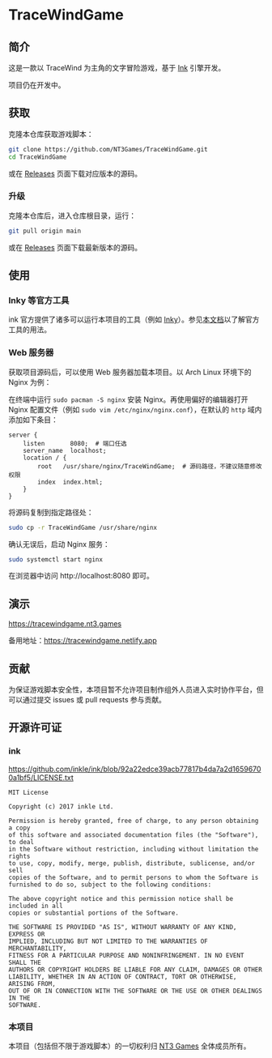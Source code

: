 # TraceWindGame

## 简介

这是一款以 TraceWind 为主角的文字冒险游戏，基于 [Ink](https://www.inklestudios.com/ink/) 引擎开发。

项目仍在开发中。

## 获取

克隆本仓库获取游戏脚本：

```bash
git clone https://github.com/NT3Games/TraceWindGame.git
cd TraceWindGame
```

或在 [Releases](https://github.com/NT3Games/TraceWindGame/releases) 页面下载对应版本的源码。

### 升级

克隆本仓库后，进入仓库根目录，运行：

```bash
git pull origin main
```

或在 [Releases](https://github.com/NT3Games/TraceWindGame/releases/latest) 页面下载最新版本的源码。

## 使用

### Inky 等官方工具

ink 官方提供了诸多可以运行本项目的工具（例如 [Inky](https://github.com/inkle/inky)）。参见[本文档](https://github.com/inkle/ink#ink-inky-ink-unity-integration-inkjs-inklecate-inkle-oh-my)以了解官方工具的用法。

<!-- 可以考虑加一些 instructions -->

### Web 服务器

获取项目源码后，可以使用 Web 服务器加载本项目。以 Arch Linux 环境下的 Nginx 为例：

在终端中运行 `sudo pacman -S nginx` 安装 Nginx。再使用偏好的编辑器打开 Nginx 配置文件（例如 `sudo vim /etc/nginx/nginx.conf`），在默认的 `http` 域内添加如下条目：

```nginx
server {
    listen       8080;  # 端口任选
    server_name  localhost;
    location / {
        root   /usr/share/nginx/TraceWindGame;  # 源码路径，不建议随意修改权限
        index  index.html;
    }
}
```

将源码复制到指定路径处：

```bash
sudo cp -r TraceWindGame /usr/share/nginx
```

确认无误后，启动 Nginx 服务：

```bash
sudo systemctl start nginx
```

在浏览器中访问 http://localhost:8080 即可。

## 演示

<https://tracewindgame.nt3.games>

备用地址：<https://tracewindgame.netlify.app>

## 贡献

为保证游戏脚本安全性，本项目暂不允许项目制作组外人员进入实时协作平台，但可以通过提交 issues 或 pull requests 参与贡献。

## 开源许可证

### ink

<https://github.com/inkle/ink/blob/92a22edce39acb77817b4da7a2d16596700a1bf5/LICENSE.txt>

```text
MIT License

Copyright (c) 2017 inkle Ltd.

Permission is hereby granted, free of charge, to any person obtaining a copy
of this software and associated documentation files (the "Software"), to deal
in the Software without restriction, including without limitation the rights
to use, copy, modify, merge, publish, distribute, sublicense, and/or sell
copies of the Software, and to permit persons to whom the Software is
furnished to do so, subject to the following conditions:

The above copyright notice and this permission notice shall be included in all
copies or substantial portions of the Software.

THE SOFTWARE IS PROVIDED "AS IS", WITHOUT WARRANTY OF ANY KIND, EXPRESS OR
IMPLIED, INCLUDING BUT NOT LIMITED TO THE WARRANTIES OF MERCHANTABILITY,
FITNESS FOR A PARTICULAR PURPOSE AND NONINFRINGEMENT. IN NO EVENT SHALL THE
AUTHORS OR COPYRIGHT HOLDERS BE LIABLE FOR ANY CLAIM, DAMAGES OR OTHER
LIABILITY, WHETHER IN AN ACTION OF CONTRACT, TORT OR OTHERWISE, ARISING FROM,
OUT OF OR IN CONNECTION WITH THE SOFTWARE OR THE USE OR OTHER DEALINGS IN THE
SOFTWARE.
```

### 本项目

本项目（包括但不限于游戏脚本）的一切权利归 [NT3 Games](https://github.com/NT3Games) 全体成员所有。
